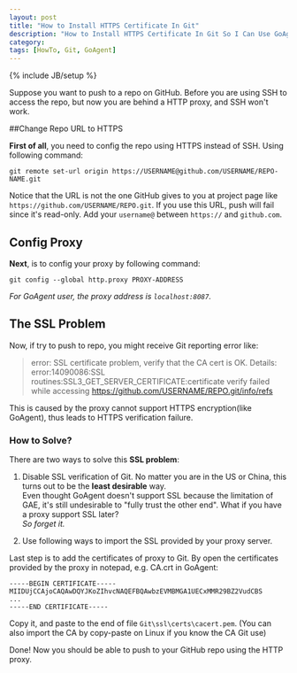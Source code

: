 ```yaml
---
layout: post
title: "How to Install HTTPS Certificate In Git"
description: "How to Install HTTPS Certificate In Git So I Can Use GoAgent When GitHub Is BLOCKED By GFW"
category: 
tags: [HowTo, Git, GoAgent]
---
```

{% include JB/setup %}

Suppose you want to push to a repo on GitHub. Before you are using SSH to access the repo, but now you are behind a HTTP proxy, and SSH won't work.

##Change Repo URL to HTTPS

**First of all**, you need to config the repo using HTTPS instead of SSH. Using following command:

    git remote set-url origin https://USERNAME@github.com/USERNAME/REPO-NAME.git

Notice that the URL is not the one GitHub gives to you at project page like `https://github.com/USERNAME/REPO.git`. If you use this URL, push will fail since it's read-only. Add your `username@` between `https://` and `github.com`.

## Config Proxy

**Next**, is to config your proxy by following command:

    git config --global http.proxy PROXY-ADDRESS

_For GoAgent user, the proxy address is `localhost:8087`._

## The SSL Problem

Now, if try to push to repo, you might receive Git reporting error like:

> error: SSL certificate problem, verify that the CA cert is OK.
> Details: error:14090086:SSL
> routines:SSL3_GET_SERVER_CERTIFICATE:certificate verify failed while
> accessing https://github.com/USERNAME/REPO.git/info/refs

This is caused by the proxy cannot support HTTPS encryption(like GoAgent), thus leads to HTTPS verification failure.

### How to Solve?

There are two ways to solve this **SSL problem**:

1. Disable SSL verification of Git. No matter you are in the US or China, this turns out to be the **least desirable** way.  
Even thought GoAgent doesn't support SSL because the limitation of GAE, it's still undesirable to "fully trust the other end". What if you have a proxy support SSL later?  
_So forget it._

2. Use following ways to import the SSL provided by your proxy server.

Last step is to add the certificates of proxy to Git. By open the certificates provided by the proxy in notepad, e.g. CA.crt in GoAgent:

    -----BEGIN CERTIFICATE-----
    MIIDUjCCAjoCAQAwDQYJKoZIhvcNAQEFBQAwbzEVMBMGA1UECxMMR29BZ2VudCBS
    ...
    -----END CERTIFICATE-----

Copy it, and paste to the end of file `Git\ssl\certs\cacert.pem`. (You can also import the CA by copy-paste on Linux if you know the CA Git use)

Done! Now you should be able to push to your GitHub repo using the HTTP proxy.
